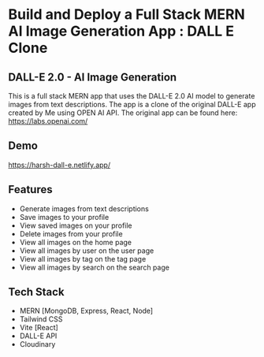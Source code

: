# Build and Deploy a Full Stack MERN AI Image Generation App : DALL E Clone

## DALL-E 2.0 - AI Image Generation

This is a full stack MERN app that uses the DALL-E 2.0 AI model to generate images from text descriptions. The app is a clone of the original DALL-E app created by Me using OPEN AI API. The original app can be found here: https://labs.openai.com/

## Demo

https://harsh-dall-e.netlify.app/

## Features

- Generate images from text descriptions
- Save images to your profile
- View saved images on your profile
- Delete images from your profile
- View all images on the home page
- View all images by user on the user page
- View all images by tag on the tag page
- View all images by search on the search page

## Tech Stack

- MERN [MongoDB, Express, React, Node]
- Tailwind CSS
- Vite [React]
- DALL-E API
- Cloudinary

